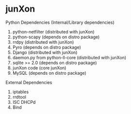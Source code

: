 junXon 
======


Python Dependencies (Internal/Library dependencies)

1. python-netfilter (distributed with junXon)
2. python-scapy (depends on distro package)
3. rrdpy (distributed with junXon)
4. Pyro (depends on distro package)
5. Django (distributed with junXon)
6. daemon.py from python-ll-core (distributed with junXon)
7. sqlite >= 2.0 (depends on distro package)
8. junXon code (core junXon)
9. MySQL (depends on distro package)

External Dependencies 

1. iptables
2. rrdtool
3. ISC DHCPd
4. Bind